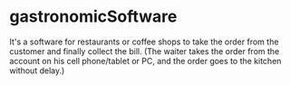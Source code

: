 # gastronomicSoftware
It's a software for restaurants or coffee shops to take the order from the customer and finally collect the bill. (The waiter takes the order from the account on his cell phone/tablet or PC, and the order goes to the kitchen without delay.)
